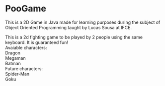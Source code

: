 # PooGame
This is a 2D Game in Java made for learning purposes during the subject of Object Oriented Programming taught by Lucas Sousa
at IFCE.

This is a 2d fighting game to be played by 2 people using the same keyboard. It is guaranteed fun! <br>
Avaiable characters: <br>
Dragon <br>
Megaman <br>
Batman <br>
Future characters: <br>
Spider-Man <br>
Goku
